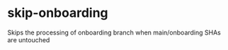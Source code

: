 # skip-onboarding
Skips the processing of onboarding branch when main/onboarding SHAs are untouched 
